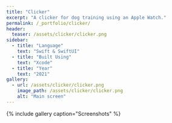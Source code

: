 ```yaml
---
title: "Clicker"
excerpt: "A clicker for dog training using an Apple Watch."
permalink: /_portfolio/clicker/
header:
  teaser: /assets/clicker/clicker.png
sidebar:
  - title: "Language"
    text: "Swift & SwiftUI"
  - title: "Built Using"
    text: "Xcode"
  - title: "Year"
    text: "2021"
gallery:
  - url: /assets/clicker/clicker.png
    image_path: /assets/clicker/clicker.png
    alt: "Main screen"
---
```


{% include gallery caption="Screenshots" %}
